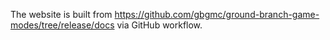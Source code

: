The website is built from <https://github.com/gbgmc/ground-branch-game-modes/tree/release/docs> via GitHub workflow.

